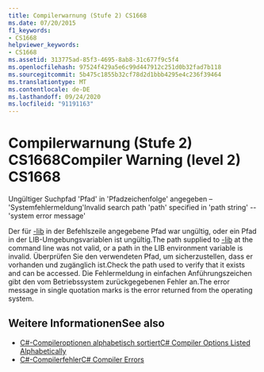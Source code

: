 ```yaml
---
title: Compilerwarnung (Stufe 2) CS1668
ms.date: 07/20/2015
f1_keywords:
- CS1668
helpviewer_keywords:
- CS1668
ms.assetid: 313775ad-85f3-4695-8ab8-31c677f9c5f4
ms.openlocfilehash: 97524f429a5e6c99d447912c251d0b32fad7b118
ms.sourcegitcommit: 5b475c1855b32cf78d2d1bbb4295e4c236f39464
ms.translationtype: MT
ms.contentlocale: de-DE
ms.lasthandoff: 09/24/2020
ms.locfileid: "91191163"
---
```

# <a name="compiler-warning-level-2-cs1668"></a><span data-ttu-id="af7c1-102">Compilerwarnung (Stufe 2) CS1668</span><span class="sxs-lookup"><span data-stu-id="af7c1-102">Compiler Warning (level 2) CS1668</span></span>

<span data-ttu-id="af7c1-103">Ungültiger Suchpfad 'Pfad' in 'Pfadzeichenfolge' angegeben – 'Systemfehlermeldung'</span><span class="sxs-lookup"><span data-stu-id="af7c1-103">Invalid search path 'path' specified in 'path string' --  'system error message'</span></span>  
  
 <span data-ttu-id="af7c1-104">Der für [-lib](../language-reference/compiler-options/lib-compiler-option.md) in der Befehlszeile angegebene Pfad war ungültig, oder ein Pfad in der LIB-Umgebungsvariablen ist ungültig.</span><span class="sxs-lookup"><span data-stu-id="af7c1-104">The path supplied to [-lib](../language-reference/compiler-options/lib-compiler-option.md) at the command line was not valid, or a path in the LIB environment variable is invalid.</span></span> <span data-ttu-id="af7c1-105">Überprüfen Sie den verwendeten Pfad, um sicherzustellen, dass er vorhanden und zugänglich ist.</span><span class="sxs-lookup"><span data-stu-id="af7c1-105">Check the path used to verify that it exists and can be accessed.</span></span> <span data-ttu-id="af7c1-106">Die Fehlermeldung in einfachen Anführungszeichen gibt den vom Betriebssystem zurückgegebenen Fehler an.</span><span class="sxs-lookup"><span data-stu-id="af7c1-106">The error message in single quotation marks is the error returned from the operating system.</span></span>  
  
## <a name="see-also"></a><span data-ttu-id="af7c1-107">Weitere Informationen</span><span class="sxs-lookup"><span data-stu-id="af7c1-107">See also</span></span>

- [<span data-ttu-id="af7c1-108">C#-Compileroptionen alphabetisch sortiert</span><span class="sxs-lookup"><span data-stu-id="af7c1-108">C# Compiler Options Listed Alphabetically</span></span>](../language-reference/compiler-options/listed-alphabetically.md)
- [<span data-ttu-id="af7c1-109">C#-Compilerfehler</span><span class="sxs-lookup"><span data-stu-id="af7c1-109">C# Compiler Errors</span></span>](../language-reference/compiler-messages/index.md)
